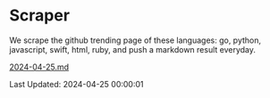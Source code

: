 # Scraper

We scrape the github trending page of these languages: go, python, javascript, swift, html, ruby, and push a markdown result everyday.

[2024-04-25.md](https://github.com/henson/Scraper/blob/master/2024-04-25.md)

Last Updated: 2024-04-25 00:00:01